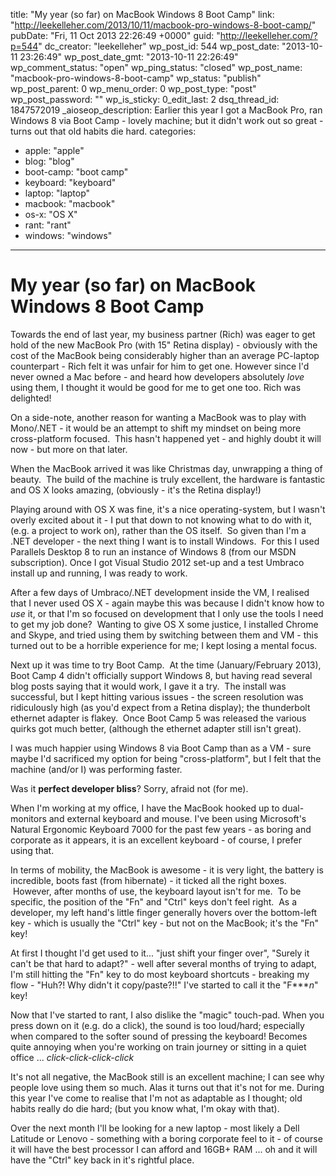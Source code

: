 title: "My year (so far) on MacBook Windows 8 Boot Camp"
link: "http://leekelleher.com/2013/10/11/macbook-pro-windows-8-boot-camp/"
pubDate: "Fri, 11 Oct 2013 22:26:49 +0000"
guid: "http://leekelleher.com/?p=544"
dc_creator: "leekelleher"
wp_post_id: 544
wp_post_date: "2013-10-11 23:26:49"
wp_post_date_gmt: "2013-10-11 22:26:49"
wp_comment_status: "open"
wp_ping_status: "closed"
wp_post_name: "macbook-pro-windows-8-boot-camp"
wp_status: "publish"
wp_post_parent: 0
wp_menu_order: 0
wp_post_type: "post"
wp_post_password: ""
wp_is_sticky: 0_edit_last: 2
dsq_thread_id: 1847572019
_aioseop_description: Earlier this year I got a MacBook Pro, ran Windows 8 via Boot Camp - lovely machine; but it didn't work out so great - turns out that old habits die hard.
categories:
  - apple: "apple"
  - blog: "blog"
  - boot-camp: "boot camp"
  - keyboard: "keyboard"
  - laptop: "laptop"
  - macbook: "macbook"
  - os-x: "OS X"
  - rant: "rant"
  - windows: "windows"

---

# My year (so far) on MacBook Windows 8 Boot Camp

Towards the end of last year, my business partner (Rich) was eager to get hold of the new MacBook Pro (with 15" Retina display) - obviously with the cost of the MacBook being considerably higher than an average PC-laptop counterpart - Rich felt it was unfair for him to get one. However since I'd never owned a Mac before - and heard how developers absolutely *love* using them, I thought it would be good for me to get one too. Rich was delighted!

On a side-note, another reason for wanting a MacBook was to play with Mono/.NET - it would be an attempt to shift my mindset on being more cross-platform focused.  This hasn't happened yet - and highly doubt it will now - but more on that later.

When the MacBook arrived it was like Christmas day, unwrapping a thing of beauty.  The build of the machine is truly excellent, the hardware is fantastic and OS X looks amazing, (obviously - it's the Retina display!)

Playing around with OS X was fine, it's a nice operating-system, but I wasn't overly excited about it - I put that down to not knowing what to do with it, (e.g. a project to work on), rather than the OS itself.  So given than I'm a .NET developer - the next thing I want is to install Windows.  For this I used Parallels Desktop 8 to run an instance of Windows 8 (from our MSDN subscription). Once I got Visual Studio 2012 set-up and a test Umbraco install up and running, I was ready to work.

After a few days of Umbraco/.NET development inside the VM, I realised that I never used OS X - again maybe this was because I didn't know how to *use* it, or that I'm so focused on development that I only use the tools I need to get my job done?  Wanting to give OS X some justice, I installed Chrome and Skype, and tried using them by switching between them and VM - this turned out to be a horrible experience for me; I kept losing a mental focus.

Next up it was time to try Boot Camp.  At the time (January/February 2013), Boot Camp 4 didn't officially support Windows 8, but having read several blog posts saying that it would work, I gave it a try.  The install was successful, but I kept hitting various issues - the screen resolution was ridiculously high (as you'd expect from a Retina display); the thunderbolt ethernet adapter is flakey.  Once Boot Camp 5 was released the various quirks got much better, (although the ethernet adapter still isn't great).

I was much happier using Windows 8 via Boot Camp than as a VM - sure maybe I'd sacrificed my option for being "cross-platform", but I felt that the machine (and/or I) was performing faster.

Was it <strong>perfect developer bliss</strong>? Sorry, afraid not (for me).

When I'm working at my office, I have the MacBook hooked up to dual-monitors and external keyboard and mouse. I've been using Microsoft's Natural Ergonomic Keyboard 7000 for the past few years - as boring and corporate as it appears, it is an excellent keyboard - of course, I prefer using that.

In terms of mobility, the MacBook is awesome - it is very light, the battery is incredible, boots fast (from hibernate) - it ticked all the right boxes.  However, after months of use, the keyboard layout isn't for me.  To be specific, the position of the "Fn" and "Ctrl" keys don't feel right.  As a developer, my left hand's little finger generally hovers over the bottom-left key - which is usually the "Ctrl" key - but not on the MacBook; it's the "Fn" key!

At first I thought I'd get used to it... "just shift your finger over", "Surely it can't be that hard to adapt?" - well after several months of trying to adapt, I'm still hitting the "Fn" key to do most keyboard shortcuts - breaking my flow - "Huh?! Why didn't it copy/paste?!!" I've started to call it the "F****n*" key!

Now that I've started to rant, I also dislike the "magic" touch-pad. When you press down on it (e.g. do a click), the sound is too loud/hard; especially when compared to the softer sound of pressing the keyboard! Becomes quite annoying when you're working on train journey or sitting in a quiet office ... *click-click-click-click*

It's not all negative, the MacBook still is an excellent machine; I can see why people love using them so much. Alas it turns out that it's not for me. During this year I've come to realise that I'm not as adaptable as I thought; old habits really do die hard; (but you know what, I'm okay with that).

Over the next month I'll be looking for a new laptop - most likely a Dell Latitude or Lenovo - something with a boring corporate feel to it - of course it will have the best processor I can afford and 16GB+ RAM ... oh and it will have the "Ctrl" key back in it's rightful place.
